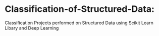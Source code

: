 # Classification-of-Structured-Data:

Classification Projects performed on Structured Data using Scikit Learn Libary and Deep Learning
